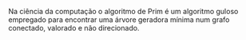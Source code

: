 Na ciência da computação o algoritmo de Prim é um algoritmo guloso empregado para encontrar uma árvore geradora mínima num grafo conectado, valorado e não direcionado.